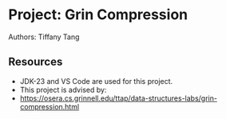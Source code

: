 # Project: Grin Compression

Authors: Tiffany Tang

## Resources

*   JDK-23 and VS Code are used for this project.
*   This project is advised by:
*   https://osera.cs.grinnell.edu/ttap/data-structures-labs/grin-compression.html
